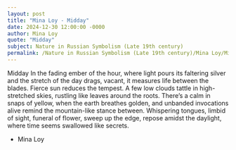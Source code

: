 ```yaml
---
layout: post
title: "Mina Loy - Midday"
date: 2024-12-30 12:00:00 -0000
author: Mina Loy
quote: "Midday"
subject: Nature in Russian Symbolism (Late 19th century)
permalink: /Nature in Russian Symbolism (Late 19th century)/Mina Loy/Mina Loy - Midday
---
```


Midday
In the fading ember of the hour,
where light pours its faltering silver
and the stretch of the day drags, vacant,
it measures life between the blades.
Fierce sun reduces the tempest.
A few low clouds tattle
in high-stretched skies,
rustling like leaves around the roots.
There’s a calm in snaps of yellow,
when the earth breathes golden,
and unbanded invocations alive
remind the mountain-like stance between.
Whispering tongues, limbid of sight,
funeral of flower, sweep up the edge,
repose amidst the daylight,
where time seems swallowed like secrets.

- Mina Loy
